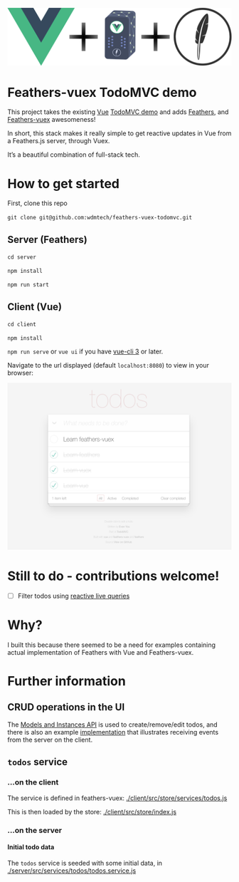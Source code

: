 ![logo.png](logo.png)

# Feathers-vuex TodoMVC demo

This project takes the existing [Vue](https://vuejs.org) [TodoMVC demo](https://vuejs.org/v2/examples/todomvc.html) and adds [Feathers](https://featherjs.com), and [Feathers-vuex](https://feathers-plus.github.io/v1/feathers-vuex) awesomeness!

In short, this stack makes it really simple to get reactive updates in Vue from a Feathers.js server, through Vuex.
 
It’s a beautiful combination of full-stack tech.

# How to get started

First, clone this repo

`git clone git@github.com:wdmtech/feathers-vuex-todomvc.git`

## Server (Feathers)

`cd server`

`npm install`

`npm run start`

## Client (Vue)

`cd client`

`npm install`

`npm run serve` or `vue ui` if you have [vue-cli 3](https://cli.vuejs.org/) or later.

Navigate to the url displayed (default `localhost:8080`) to view in your browser:

![preview.png](preview.png)

# Still to do - contributions welcome!

- [ ] Filter todos using [reactive live queries](https://feathers-plus.github.io/v1/feathers-vuex/common-patterns.html#Reactive-Lists-with-Live-Queries)

# Why?

I built this because there seemed to be a need for examples containing actual implementation of Feathers with Vue and Feathers-vuex.

# Further information

## CRUD operations in the UI

The [Models and Instances API](https://feathers-plus.github.io/v1/feathers-vuex/model-classes.html) is used to create/remove/edit todos, and there is also an example [implementation](https://github.com/wdmtech/feathers-vuex-todomvc/blob/master/client/src/mixins/TodosMixin.js) that illustrates receiving events from the server on the client.  

## `todos` service

### &hellip;on the client

The service is defined in feathers-vuex: [./client/src/store/services/todos.js](https://github.com/wdmtech/feathers-vuex-todomvc/blob/master/client/src/store/services/todos.js)

This is then loaded by the store: [./client/src/store/index.js](https://github.com/wdmtech/feathers-vuex-todomvc/blob/master/client/src/store/index.js)

### &hellip;on the server

#### Initial todo data

The `todos` service is seeded with some initial data, in [./server/src/services/todos/todos.service.js](https://github.com/wdmtech/feathers-vuex-todomvc/blob/master/server/src/services/todos/todos.service.js)
